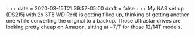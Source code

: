 +++
date = 2020-03-15T21:39:57-05:00
draft = false
+++
My NAS set up (DS215j with 2x 3TB WD Red) is getting filled up, thinking of getting another one while converting the original to a backup. Those Ultrastar drives are looking pretty cheap on Amazon, sitting at ~7/T for those 12/14T models.